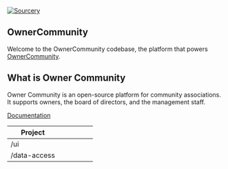 [![Sourcery](https://img.shields.io/badge/Sourcery-enabled-brightgreen)](https://sourcery.ai)

## OwnerCommunity

Welcome to the OwnerCommunity codebase, the platform that powers [OwnerCommunity](https://owner.community).


## What is Owner Community

Owner Community is an open-source platform for community associations. It supports owners, the board of directors, and the management staff.


[Documentation](https://docs.owner.community)



| Project |     |     |     |     |     |
| --- | --- | --- | --- | --- | --- |
| /ui |     |     | [](https://sonarcloud.io/summary/new_code?id=simnova_ownercommunity-ui) | [](https://sonarcloud.io/summary/new_code?id=simnova_ownercommunity-ui) | [](https://sonarcloud.io/summary/new_code?id=simnova_ownercommunity-ui) |
| /data-access | [](https://dev.azure.com/simnova/OwnerCommunity/_build/latest?definitionId=5&branchName=main) | [](https://dev.azure.com/simnova/OwnerCommunity/_build/latest?definitionId=5&branchName=main) | [](https://sonarcloud.io/summary/new_code?id=simnova_ownercommuntiy-data-access) | [](https://sonarcloud.io/summary/new_code?id=simnova_ownercommuntiy-data-access) | [](https://sonarcloud.io/summary/new_code?id=simnova_ownercommuntiy-data-access) |                                                                                                                                                                          |     |

